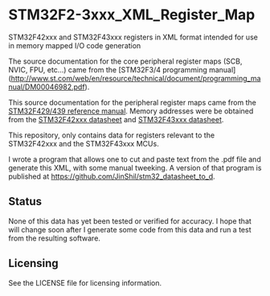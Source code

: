 # STM32F2-3xxx_XML_Register_Map
STM32F42xxx and STM32F43xxx registers in XML format intended for use in memory mapped I/O code generation

The source documentation for the core peripheral register maps (SCB, NVIC, FPU, etc...) came from the [STM32F3/4 programming manual] (http://www.st.com/web/en/resource/technical/document/programming_manual/DM00046982.pdf).

This source documentation for the peripheral register maps came from the [STM32F429/439 reference manual](http://www.st.com/web/en/resource/technical/document/reference_manual/DM00031020.pdf).  Memory addresses were be obtained from the [STM32F42xxx datasheet](http://www.st.com/web/en/resource/technical/document/datasheet/DM00071990.pdf) and [STM32F43xxx datasheet](http://www.st.com/web/en/resource/technical/document/datasheet/DM00077036.pdf).

This repository, only contains data for registers relevant to the STM32F42xxx and the STM32F43xxx MCUs.

I wrote a program that allows one to cut and paste text from the .pdf file and generate this XML, with some manual tweeking.  A version of that program is published at https://github.com/JinShil/stm32_datasheet_to_d.

Status
------
None of this data has yet been tested or verified for accuracy.  I hope that will change soon after I generate some code from this data and run a test from the resulting software.

Licensing
---------
See the LICENSE file for licensing information.
